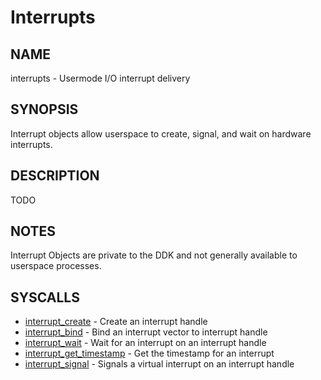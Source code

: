 # Interrupts

## NAME

interrupts - Usermode I/O interrupt delivery

## SYNOPSIS

Interrupt objects allow userspace to create, signal, and wait on
hardware interrupts.

## DESCRIPTION

TODO

## NOTES

Interrupt Objects are private to the DDK and not generally available
to userspace processes.

## SYSCALLS

+ [interrupt_create](../syscalls/interrupt_create.md) - Create an interrupt handle
+ [interrupt_bind](../syscalls/interrupt_bind.md) - Bind an interrupt vector to interrupt handle
+ [interrupt_wait](../syscalls/interrupt_wait.md) - Wait for an interrupt on an interrupt handle
+ [interrupt_get_timestamp](../syscalls/interrupt_get_timestamp.md) - Get the timestamp for an interrupt
+ [interrupt_signal](../syscalls/interrupt_signal.md) - Signals a virtual interrupt on an interrupt handle
